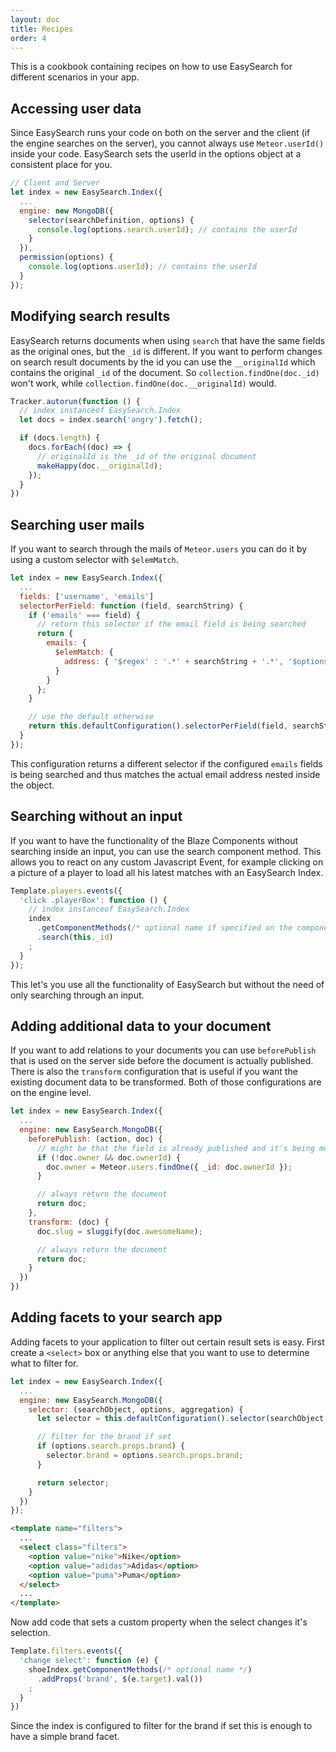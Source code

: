 ```yaml
---
layout: doc
title: Recipes
order: 4
---
```


This is a cookbook containing recipes on how to use EasySearch for different scenarios in your app.

## Accessing user data

Since EasySearch runs your code on both on the server and the client (if the engine searches on the server), you cannot always use
`Meteor.userId()` inside your code. EasySearch sets the userId in the options object at a consistent place for you.

```javascript
// Client and Server
let index = new EasySearch.Index({
  ...
  engine: new MongoDB({
    selector(searchDefinition, options) {
      console.log(options.search.userId); // contains the userId
    }
  }),
  permission(options) {
    console.log(options.userId); // contains the userId
  }
});
```

## Modifying search results

EasySearch returns documents when using `search` that have the same fields as the original ones, but the `_id` is different.
If you want to perform changes on search result documents by the id you can use the `__originalId` which contains the original `_id`
of the document. So `collection.findOne(doc._id)` won't work, while `collection.findOne(doc.__originalId)` would.

```Javascript
Tracker.autorun(function () {
  // index instanceof EasySearch.Index
  let docs = index.search('angry').fetch();

  if (docs.length) {
    docs.forEach((doc) => {
      // originalId is the _id of the original document
      makeHappy(doc.__originalId);
    });
  }
})


```

## Searching user mails

If you want to search through the mails of `Meteor.users` you can do it by using a custom selector with `$elemMatch`.

```javascript
let index = new EasySearch.Index({
  ...
  fields: ['username', 'emails']
  selectorPerField: function (field, searchString) {
    if ('emails' === field) {
      // return this selector if the email field is being searched
      return {
        emails: {
          $elemMatch: {
            address: { '$regex' : '.*' + searchString + '.*', '$options' : 'i' }
          }
        }
      };
    }

    // use the default otherwise
    return this.defaultConfiguration().selectorPerField(field, searchString);
  }
});
```

This configuration returns a different selector if the configured `emails` fields is being searched and thus matches the actual email
address nested inside the object.

## Searching without an input

If you want to have the functionality of the Blaze Components without searching inside an input, you can use the search component method.
This allows you to react on any custom Javascript Event, for example clicking on a picture of a player to load all his latest matches with an EasySearch Index.

```Javascript
Template.players.events({
  'click .playerBox': function () {
    // index instanceof EasySearch.Index
    index
      .getComponentMethods(/* optional name if specified on the components */)
      .search(this._id)
    ;
  }
});
```

This let's you use all the functionality of EasySearch but without the need of only searching through an input.

## Adding additional data to your document

If you want to add relations to your documents you can use `beforePublish` that is used on the server side before the document is actually published. There is also the `transform` configuration that is useful if you want the existing document data to be transformed. Both of those configurations are on the engine level.

```javascript
let index = new EasySearch.Index({
  ...
  engine: new EasySearch.MongoDB({
    beforePublish: (action, doc) {
      // might be that the field is already published and it's being modified
      if (!doc.owner && doc.ownerId) {
        doc.owner = Meteor.users.findOne({ _id: doc.ownerId });
      }

      // always return the document
      return doc;
    },
    transform: (doc) {
      doc.slug = sluggify(doc.awesomeName);

      // always return the document
      return doc;
    }
  })
})
```

## Adding facets to your search app

Adding facets to your application to filter out certain result sets is easy. First create a `<select>` box or anything else
that you want to use to determine what to filter for.

```Javascript
let index = new EasySearch.Index({
  ...
  engine: new EasySearch.MongoDB({
    selector: (searchObject, options, aggregation) {
      let selector = this.defaultConfiguration().selector(searchObject, options, aggregation);

      // filter for the brand if set
      if (options.search.props.brand) {
        selector.brand = options.search.props.brand;
      }

      return selector;
    }
  })
});
```

```html
<template name="filters">
  ...
  <select class="filters">
    <option value="nike">Nike</option>
    <option value="adidas">Adidas</option>
    <option value="puma">Puma</option>
  </select>
  ...
</template>
```

Now add code that sets a custom property when the select changes it's selection.

```javascript
Template.filters.events({
  'change select': function (e) {
    shoeIndex.getComponentMethods(/* optional name */)
      .addProps('brand', $(e.target).val())
    ;
  }
})
```

Since the index is configured to filter for the brand if set this is enough to have a simple brand facet.
